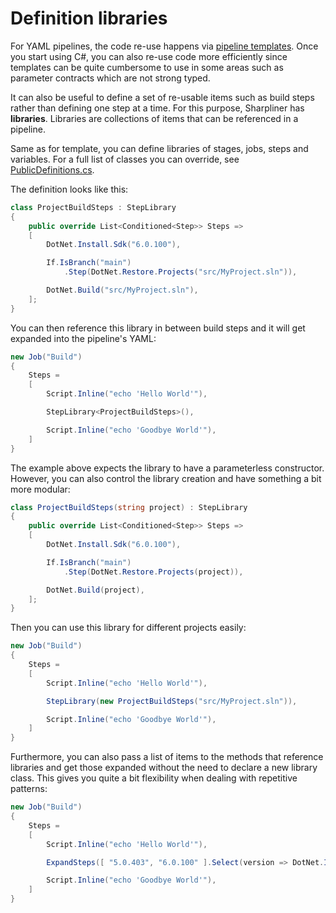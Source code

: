 # Definition libraries

For YAML pipelines, the code re-use happens via [pipeline templates](https://docs.microsoft.com/en-us/azure/devops/pipelines/yaml-schema?view=azure-devops&tabs=schema%2Cparameter-schema#template-references).
Once you start using C#, you can also re-use code more efficiently since templates can be quite cumbersome to use in some areas such as parameter contracts which are not strong typed.

It can also be useful to define a set of re-usable items such as build steps rather than defining one step at a time.
For this purpose, Sharpliner has **libraries**.
Libraries are collections of items that can be referenced in a pipeline.

Same as for template, you can define libraries of stages, jobs, steps and variables.
For a full list of classes you can override, see [PublicDefinitions.cs](https://github.com/sharpliner/sharpliner/blob/main/src/Sharpliner/AzureDevOps/PublicDefinitions.cs).

The definition looks like this:

```csharp
class ProjectBuildSteps : StepLibrary
{
    public override List<Conditioned<Step>> Steps =>
    [
        DotNet.Install.Sdk("6.0.100"),

        If.IsBranch("main")
            .Step(DotNet.Restore.Projects("src/MyProject.sln")),

        DotNet.Build("src/MyProject.sln"),
    ];
}
```

You can then reference this library in between build steps and it will get expanded into the pipeline's YAML:

```csharp
new Job("Build")
{
    Steps =
    [
        Script.Inline("echo 'Hello World'"),

        StepLibrary<ProjectBuildSteps>(),

        Script.Inline("echo 'Goodbye World'"),
    ]
}
```

The example above expects the library to have a parameterless constructor.
However, you can also control the library creation and have something a bit more modular:

```csharp
class ProjectBuildSteps(string project) : StepLibrary
{
    public override List<Conditioned<Step>> Steps =>
    [
        DotNet.Install.Sdk("6.0.100"),

        If.IsBranch("main")
            .Step(DotNet.Restore.Projects(project)),

        DotNet.Build(project),
    ];
}
```

Then you can use this library for different projects easily:

```csharp
new Job("Build")
{
    Steps =
    [
        Script.Inline("echo 'Hello World'"),

        StepLibrary(new ProjectBuildSteps("src/MyProject.sln")),

        Script.Inline("echo 'Goodbye World'"),
    ]
}
```

Furthermore, you can also pass a list of items to the methods that reference libraries and get those expanded without the need to declare a new library class.
This gives you quite a bit flexibility when dealing with repetitive patterns:

```csharp
new Job("Build")
{
    Steps =
    [
        Script.Inline("echo 'Hello World'"),

        ExpandSteps([ "5.0.403", "6.0.100" ].Select(version => DotNet.Install.Sdk(version))),

        Script.Inline("echo 'Goodbye World'"),
    ]
}
```